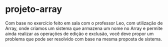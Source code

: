 # projeto-array 
Com base no exercício feito em sala com o professor Leo, com utilização de Array, onde criamos um sistema que armazena um nome no Array e permite ainda realizar as operações de edição e exclusão, você deve propor um problema que pode ser resolvido com base na mesma proposta de sistema. 